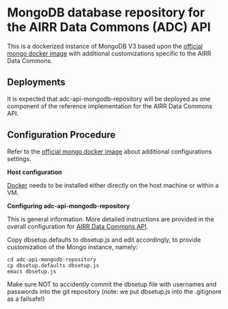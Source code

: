 # MongoDB database repository for the AIRR Data Commons (ADC) API

This is a dockerized instance of MongoDB V3 based upon the [official
mongo docker image](https://hub.docker.com/_/mongo/) with additional
customizations specific to the AIRR Data Commons.

## Deployments

It is expected that adc-api-mongodb-repository will be deployed as one
component of the reference implementation for the AIRR Data Commons API.

## Configuration Procedure

Refer to the [official mongo docker
image](https://hub.docker.com/_/mongo/) about additional
configurations settings.

**Host configuration**

[Docker](https://www.docker.com) needs to be installed either directly on the host machine or within a VM.

**Configuring adc-api-mongodb-repository**

This is general information. More detailed instructions are provided
in the overall configuration for [AIRR Data Commons API](https://github.com/airr-community/adc-api/).

Copy dbsetup.defaults to dbsetup.js and edit accordingly, to provide customization of the Mongo instance, namely:

```
cd adc-api-mongodb-repository
cp dbsetup.defaults dbsetup.js
emacs dbsetup.js
```

Make sure NOT to accidently commit the dbsetup file with usernames and passwords into the 
git repository (note: we put dbsetup.js into the .gitignore as a failsafe!)

